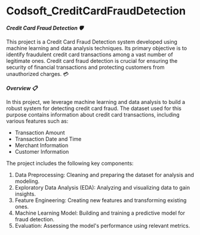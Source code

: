 # Codsoft_CreditCardFraudDetection
***Credit Card Fraud Detection 🛡️***

This project is a Credit Card Fraud Detection system developed using machine learning and data analysis techniques. Its primary objective is to identify fraudulent credit card transactions among a vast number of legitimate ones. Credit card fraud detection is crucial for ensuring the security of financial transactions and protecting customers from unauthorized charges. 💳

***Overview 📋***

In this project, we leverage machine learning and data analysis to build a robust system for detecting credit card fraud. The dataset used for this purpose contains information about credit card transactions, including various features such as:

- Transaction Amount
- Transaction Date and Time
- Merchant Information
- Customer Information

The project includes the following key components:

1. Data Preprocessing: Cleaning and preparing the dataset for analysis and modeling.
2. Exploratory Data Analysis (EDA): Analyzing and visualizing data to gain insights.
3. Feature Engineering: Creating new features and transforming existing ones.
4. Machine Learning Model: Building and training a predictive model for fraud detection.
5. Evaluation: Assessing the model's performance using relevant metrics.
